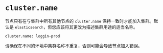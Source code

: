 # `cluster.name`

节点只有在与集群中所有其他节点的 `cluster.name` 保持一致时才能加入集群。默认是 `elasticsearch`，但您应该将其更改为描述集群用途的适当名称。
```
cluster.name: loggin-prod
```

请确保在不同的环境中集群名称不重复，否则可能会导致节点加入错误。

